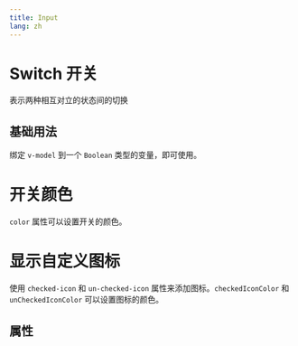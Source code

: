 ```yaml
---
title: Input
lang: zh
---
```


<script setup lang="ts">
  import props from "../../../example/switch/description/zh-props.ts";
</script>


# Switch 开关

表示两种相互对立的状态间的切换


## 基础用法

绑定 `v-model` 到一个 `Boolean` 类型的变量，即可使用。

<demo src="../../../example/switch/basic.vue" />


# 开关颜色

```color``` 属性可以设置开关的颜色。

<demo src="../../../example/switch/size-color.vue" />

# 显示自定义图标

使用 ```checked-icon``` 和 ```un-checked-icon``` 属性来添加图标。```checkedIconColor``` 和 ```unCheckedIconColor``` 可以设置图标的颜色。

<demo src="../../../example/switch/icon.vue" />

## 属性
<table-block type="propsZh" :data="props" />
